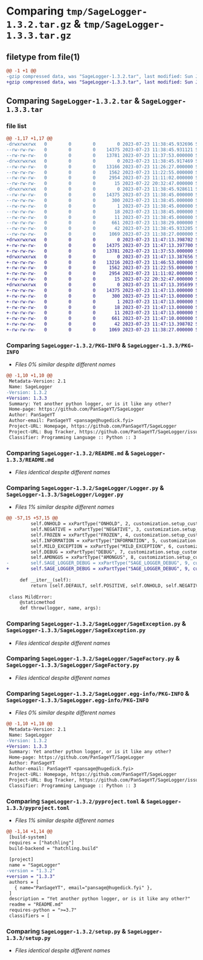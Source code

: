 # Comparing `tmp/SageLogger-1.3.2.tar.gz` & `tmp/SageLogger-1.3.3.tar.gz`

## filetype from file(1)

```diff
@@ -1 +1 @@
-gzip compressed data, was "SageLogger-1.3.2.tar", last modified: Sun Jul 23 11:38:45 2023, max compression
+gzip compressed data, was "SageLogger-1.3.3.tar", last modified: Sun Jul 23 11:47:13 2023, max compression
```

## Comparing `SageLogger-1.3.2.tar` & `SageLogger-1.3.3.tar`

### file list

```diff
@@ -1,17 +1,17 @@
-drwxrwxrwx   0        0        0        0 2023-07-23 11:38:45.932696 SageLogger-1.3.2/
--rw-rw-rw-   0        0        0    14375 2023-07-23 11:38:45.931121 SageLogger-1.3.2/PKG-INFO
--rw-rw-rw-   0        0        0    13781 2023-07-23 11:37:53.000000 SageLogger-1.3.2/README.md
-drwxrwxrwx   0        0        0        0 2023-07-23 11:38:45.917469 SageLogger-1.3.2/SageLogger/
--rw-rw-rw-   0        0        0    13166 2023-07-23 11:26:27.000000 SageLogger-1.3.2/SageLogger/Logger.py
--rw-rw-rw-   0        0        0     1562 2023-07-23 11:22:55.000000 SageLogger-1.3.2/SageLogger/SageException.py
--rw-rw-rw-   0        0        0     2954 2023-07-23 11:11:02.000000 SageLogger-1.3.2/SageLogger/SageFactory.py
--rw-rw-rw-   0        0        0       15 2023-07-22 20:32:47.000000 SageLogger-1.3.2/SageLogger/__init__.py
-drwxrwxrwx   0        0        0        0 2023-07-23 11:38:45.928611 SageLogger-1.3.2/SageLogger.egg-info/
--rw-rw-rw-   0        0        0    14375 2023-07-23 11:38:45.000000 SageLogger-1.3.2/SageLogger.egg-info/PKG-INFO
--rw-rw-rw-   0        0        0      300 2023-07-23 11:38:45.000000 SageLogger-1.3.2/SageLogger.egg-info/SOURCES.txt
--rw-rw-rw-   0        0        0        1 2023-07-23 11:38:45.000000 SageLogger-1.3.2/SageLogger.egg-info/dependency_links.txt
--rw-rw-rw-   0        0        0       18 2023-07-23 11:38:45.000000 SageLogger-1.3.2/SageLogger.egg-info/requires.txt
--rw-rw-rw-   0        0        0       11 2023-07-23 11:38:45.000000 SageLogger-1.3.2/SageLogger.egg-info/top_level.txt
--rw-rw-rw-   0        0        0      661 2023-07-23 11:38:29.000000 SageLogger-1.3.2/pyproject.toml
--rw-rw-rw-   0        0        0       42 2023-07-23 11:38:45.933205 SageLogger-1.3.2/setup.cfg
--rw-rw-rw-   0        0        0     1069 2023-07-23 11:38:27.000000 SageLogger-1.3.2/setup.py
+drwxrwxrwx   0        0        0        0 2023-07-23 11:47:13.398702 SageLogger-1.3.3/
+-rw-rw-rw-   0        0        0    14375 2023-07-23 11:47:13.397700 SageLogger-1.3.3/PKG-INFO
+-rw-rw-rw-   0        0        0    13781 2023-07-23 11:37:53.000000 SageLogger-1.3.3/README.md
+drwxrwxrwx   0        0        0        0 2023-07-23 11:47:13.387656 SageLogger-1.3.3/SageLogger/
+-rw-rw-rw-   0        0        0    13216 2023-07-23 11:46:53.000000 SageLogger-1.3.3/SageLogger/Logger.py
+-rw-rw-rw-   0        0        0     1562 2023-07-23 11:22:55.000000 SageLogger-1.3.3/SageLogger/SageException.py
+-rw-rw-rw-   0        0        0     2954 2023-07-23 11:11:02.000000 SageLogger-1.3.3/SageLogger/SageFactory.py
+-rw-rw-rw-   0        0        0       15 2023-07-22 20:32:47.000000 SageLogger-1.3.3/SageLogger/__init__.py
+drwxrwxrwx   0        0        0        0 2023-07-23 11:47:13.395699 SageLogger-1.3.3/SageLogger.egg-info/
+-rw-rw-rw-   0        0        0    14375 2023-07-23 11:47:13.000000 SageLogger-1.3.3/SageLogger.egg-info/PKG-INFO
+-rw-rw-rw-   0        0        0      300 2023-07-23 11:47:13.000000 SageLogger-1.3.3/SageLogger.egg-info/SOURCES.txt
+-rw-rw-rw-   0        0        0        1 2023-07-23 11:47:13.000000 SageLogger-1.3.3/SageLogger.egg-info/dependency_links.txt
+-rw-rw-rw-   0        0        0       18 2023-07-23 11:47:13.000000 SageLogger-1.3.3/SageLogger.egg-info/requires.txt
+-rw-rw-rw-   0        0        0       11 2023-07-23 11:47:13.000000 SageLogger-1.3.3/SageLogger.egg-info/top_level.txt
+-rw-rw-rw-   0        0        0      661 2023-07-23 11:47:10.000000 SageLogger-1.3.3/pyproject.toml
+-rw-rw-rw-   0        0        0       42 2023-07-23 11:47:13.398702 SageLogger-1.3.3/setup.cfg
+-rw-rw-rw-   0        0        0     1069 2023-07-23 11:38:27.000000 SageLogger-1.3.3/setup.py
```

### Comparing `SageLogger-1.3.2/PKG-INFO` & `SageLogger-1.3.3/PKG-INFO`

 * *Files 0% similar despite different names*

```diff
@@ -1,10 +1,10 @@
 Metadata-Version: 2.1
 Name: SageLogger
-Version: 1.3.2
+Version: 1.3.3
 Summary: Yet another python logger, or is it like any other?
 Home-page: https://github.com/PanSageYT/SageLogger
 Author: PanSageYT
 Author-email: PanSageYT <pansage@hugedick.fyi>
 Project-URL: Homepage, https://github.com/PanSageYT/SageLogger
 Project-URL: Bug Tracker, https://github.com/PanSageYT/SageLogger/issues
 Classifier: Programming Language :: Python :: 3
```

### Comparing `SageLogger-1.3.2/README.md` & `SageLogger-1.3.3/README.md`

 * *Files identical despite different names*

### Comparing `SageLogger-1.3.2/SageLogger/Logger.py` & `SageLogger-1.3.3/SageLogger/Logger.py`

 * *Files 1% similar despite different names*

```diff
@@ -57,15 +57,15 @@
         self.ONHOLD = xxPartType("ONHOLD", 2, customization.setup_custom_border(colorama.Fore.YELLOW + "/"), self.ONHOLD.enabled)
         self.NEGATIVE = xxPartType("NEGATIVE", 3, customization.setup_custom_border(colorama.Fore.RED + "-"), self.NEGATIVE.enabled)
         self.FROZEN = xxPartType("FROZEN", 4, customization.setup_custom_border(colorama.Fore.LIGHTBLUE_EX + "#"), self.FROZEN.enabled)
         self.INFORMATION = xxPartType("INFORMATION", 5, customization.setup_custom_border(colorama.Fore.CYAN + "i"), self.INFORMATION.enabled)
         self.MILD_EXCEPTION = xxPartType("MILD_EXCEPTION", 6, customization.setup_custom_border(colorama.Fore.LIGHTRED_EX + "X"), self.MILD_EXCEPTION.enabled)
         self.DEBUG = xxPartType("DEBUG", 7, customization.setup_custom_border(colorama.Fore.LIGHTMAGENTA_EX + "*"), self.DEBUG.enabled)
         self.AMONGUS = xxPartType("AMONGUS", 8, customization.setup_custom_border(colorama.Fore.RED + "ඞ"), self.AMONGUS.enabled)
-        self.SAGE_LOGGER_DEBUG = xxPartType("SAGE_LOGGER_DEBUG", 9, customization.setup_custom_border(colorama.Fore.LIGHTGREEN_EX + "S" + colorama.Fore.GREEN + "L" + colorama.Fore.LIGHTMAGENTA_EX + "D"), False, lockedup=True)
+        self.SAGE_LOGGER_DEBUG = xxPartType("SAGE_LOGGER_DEBUG", 9, customization.setup_custom_border(colorama.Fore.LIGHTGREEN_EX + "S" + colorama.Fore.GREEN + "L" + colorama.Fore.LIGHTMAGENTA_EX + "D"), self.SAGE_LOGGER_DEBUG.enabled and not self.SAGE_LOGGER_DEBUG.lockedup)
         
     def __iter__(self):
         return [self.DEFAULT, self.POSITIVE, self.ONHOLD, self.NEGATIVE, self.FROZEN, self.INFORMATION, self.MILD_EXCEPTION, self.DEBUG, self.AMONGUS, self.SAGE_LOGGER_DEBUG]
 
 class MildError:
     @staticmethod
     def throw(logger, name, args):
```

### Comparing `SageLogger-1.3.2/SageLogger/SageException.py` & `SageLogger-1.3.3/SageLogger/SageException.py`

 * *Files identical despite different names*

### Comparing `SageLogger-1.3.2/SageLogger/SageFactory.py` & `SageLogger-1.3.3/SageLogger/SageFactory.py`

 * *Files identical despite different names*

### Comparing `SageLogger-1.3.2/SageLogger.egg-info/PKG-INFO` & `SageLogger-1.3.3/SageLogger.egg-info/PKG-INFO`

 * *Files 0% similar despite different names*

```diff
@@ -1,10 +1,10 @@
 Metadata-Version: 2.1
 Name: SageLogger
-Version: 1.3.2
+Version: 1.3.3
 Summary: Yet another python logger, or is it like any other?
 Home-page: https://github.com/PanSageYT/SageLogger
 Author: PanSageYT
 Author-email: PanSageYT <pansage@hugedick.fyi>
 Project-URL: Homepage, https://github.com/PanSageYT/SageLogger
 Project-URL: Bug Tracker, https://github.com/PanSageYT/SageLogger/issues
 Classifier: Programming Language :: Python :: 3
```

### Comparing `SageLogger-1.3.2/pyproject.toml` & `SageLogger-1.3.3/pyproject.toml`

 * *Files 1% similar despite different names*

```diff
@@ -1,14 +1,14 @@
 [build-system]
 requires = ["hatchling"]
 build-backend = "hatchling.build"
 
 [project]
 name = "SageLogger"
-version = "1.3.2"
+version = "1.3.3"
 authors = [
   { name="PanSageYT", email="pansage@hugedick.fyi" },
 ]
 description = "Yet another python logger, or is it like any other?"
 readme = "README.md"
 requires-python = ">=3.7"
 classifiers = [
```

### Comparing `SageLogger-1.3.2/setup.py` & `SageLogger-1.3.3/setup.py`

 * *Files identical despite different names*


